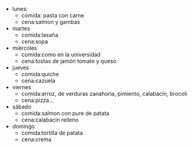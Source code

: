 ﻿- lunes: 
  - comida: pasta con carne     
  - cena:salmon y gambas
- martes
  - comida:lasaña
  - cena:sopa
- miércoles
  - comida:como en la universidad
  - cena:tostas de jamón tomate y queso
- jueves
  - comida:quiche
  - cena:cazuela
- viernes
  - comida:arroz, de verduras zanahoria, pimiento, calabacín, brocoli
  - cena:pizza...
- sábado
  - comida:salmon con pure de patata
  - cena:calabacín relleno
- domingo
  - comida:tortilla de patata
  - cena:crema
